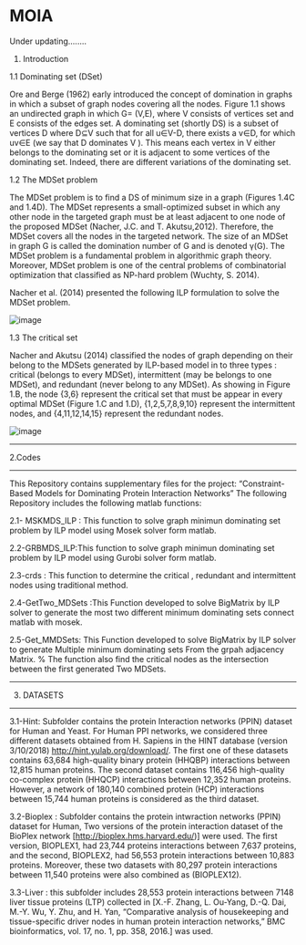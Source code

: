 # MOIA 
Under updating........
1. Introduction

 1.1 Dominating set (DSet)
 
Ore and Berge (1962) early introduced the concept of domination in graphs in which a subset of graph nodes covering all the nodes. Figure 1.1 shows an undirected graph in which  G= (V,E),  where V consists of vertices set and E consists of the edges set. A dominating set (shortly DS) is a subset of vertices D where  D⊆V such that for all u∈V-D, there exists a  v∈D, for which  uv∈E (we say that D dominates  V ). This means each vertex in V either belongs to the dominating set or it is adjacent to some vertices of the dominating set. Indeed, there are different variations of the dominating set.

1.2 	The MDSet problem

The MDSet problem is to find a DS of minimum size in a graph (Figures 1.4C and 1.4D). The MDSet represents a small-optimized subset in which any other node in the targeted graph must be at least adjacent to one node of the proposed MDSet (Nacher, J.C. and T. Akutsu,2012). Therefore, the MDSet covers all the nodes in the targeted network. The size of an MDSet in graph G is called the domination number of G and is denoted  γ(G). The MDSet problem is a fundamental problem in algorithmic graph theory. Moreover, MDSet problem is one of the central problems of combinatorial optimization that classified as NP-hard problem (Wuchty, S. 2014).

Nacher et al. (2014) presented the following ILP formulation to solve the MDSet problem.

![image](https://user-images.githubusercontent.com/53053110/115181576-8df5ac00-a0d8-11eb-908f-4bad2f919331.png)


1.3 The critical set

Nacher and Akutsu (2014) classified the nodes of graph depending on their belong to the MDSets generated by ILP-based model in to three types : critical (belongs to every MDSet), intermittent (may be belongs to one MDSet), and redundant (never belong to any MDSet). As showing in Figure 1.B, the node {3,6} represent the critical set that must be appear in every optimal MDSet (Figure 1.C and 1.D), {1,2,5,7,8,9,10} represent the intermittent nodes, and {4,11,12,14,15} represent the redundant nodes.



![image](https://user-images.githubusercontent.com/53053110/115179583-eeceb580-a0d3-11eb-9f72-ab7fef058709.png)


__________________________________________
2.Codes
__________________________________________
This Repository contains supplementary files for the project: “Constraint-Based Models for Dominating Protein Interaction Networks” 
The following Repository includes the following matlab functions:


2.1- MSKMDS_ILP : This function to solve graph minimun dominating set problem by ILP model using Mosek solver form matlab.

2.2-GRBMDS_ILP:This function to solve graph minimun dominating set problem by ILP model using Gurobi solver form matlab.

2.3-crds : This function to determine the critical , redundant  and intermittent  nodes using traditional method.

2.4-GetTwo_MDSets :This Function developed to solve BigMatrix by ILP solver to generate the most two different  minimum dominating sets connect matlab with mosek.

2.5-Get_MMDSets: This Function developed to solve BigMatrix by ILP solver to generate Multiple minimum dominating sets From the grpah adjacency Matrix.
    % The function also find the critical nodes as the intersection between the first generated Two MDSets.
 __________________________________________
3. DATASETS
 __________________________________________
    
3.1-Hint: Subfolder contains the protein Interaction networks (PPIN) dataset for Human and Yeast.
For Human PPI networks, we considered three different datasets obtained from H. Sapiens in the HINT database (version 3/10/2018) http://hint.yulab.org/download/. The first one of these datasets contains 63,684 high-quality binary protein (HHQBP) interactions between 12,815 human proteins. The second dataset contains 116,456 high-quality co-complex protein (HHQCP) interactions between 12,352 human proteins. However, a network of 180,140 combined protein (HCP) interactions between 15,744 human proteins is considered as the third dataset.

3.2-Bioplex : Subfolder contains the protein intwraction networks (PPIN) dataset for Human, Two versions of the protein interaction dataset of the BioPlex network [http://bioplex.hms.harvard.edu/)] were used. The first version, BIOPLEX1, had 23,744 proteins interactions between 7,637 proteins, and the second, BIOPLEX2, had 56,553 protein interactions between 10,883 proteins. Moreover, these two datasets with 80,297 protein interactions between 11,540 proteins were also combined as (BIOPLEX12). 

3.3-Liver : this subfolder includes 28,553 protein interactions between 7148 liver tissue proteins (LTP) collected in [X.-F. Zhang, L. Ou-Yang, D.-Q. Dai, M.-Y. Wu, Y. Zhu, and H. Yan, “Comparative analysis of housekeeping and tissue-specific driver nodes in human protein interaction networks,” BMC bioinformatics, vol. 17, no. 1, pp. 358, 2016.] was used.
